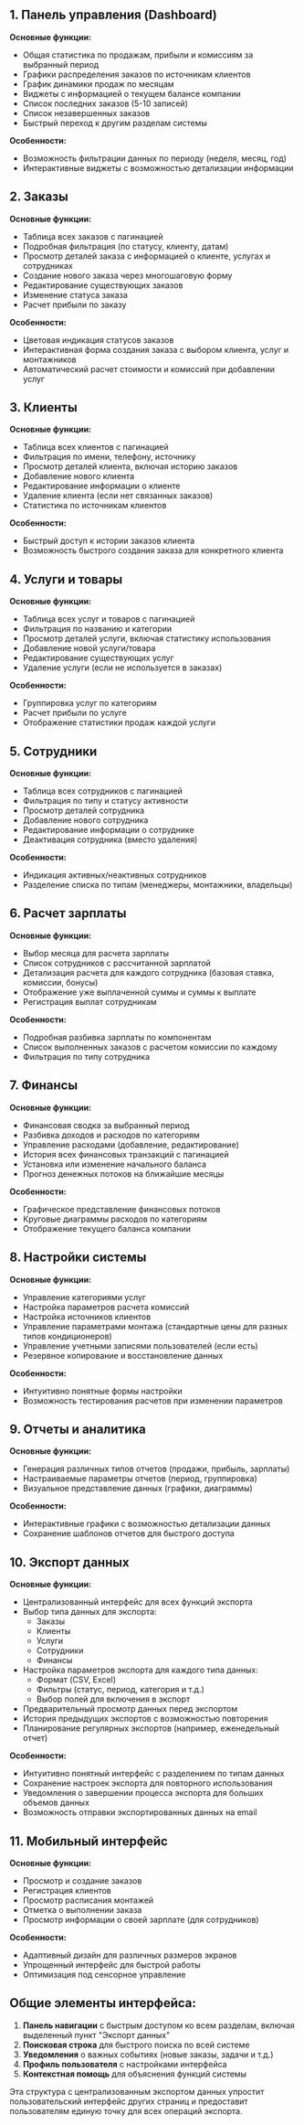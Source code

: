 ## 1. Панель управления (Dashboard)

**Основные функции:**

- Общая статистика по продажам, прибыли и комиссиям за выбранный период
- Графики распределения заказов по источникам клиентов
- График динамики продаж по месяцам
- Виджеты с информацией о текущем балансе компании
- Список последних заказов (5-10 записей)
- Список незавершенных заказов
- Быстрый переход к другим разделам системы

**Особенности:**

- Возможность фильтрации данных по периоду (неделя, месяц, год)
- Интерактивные виджеты с возможностью детализации информации

## 2. Заказы

**Основные функции:**

- Таблица всех заказов с пагинацией
- Подробная фильтрация (по статусу, клиенту, датам)
- Просмотр деталей заказа с информацией о клиенте, услугах и сотрудниках
- Создание нового заказа через многошаговую форму
- Редактирование существующих заказов
- Изменение статуса заказа
- Расчет прибыли по заказу

**Особенности:**

- Цветовая индикация статусов заказов
- Интерактивная форма создания заказа с выбором клиента, услуг и монтажников
- Автоматический расчет стоимости и комиссий при добавлении услуг

## 3. Клиенты

**Основные функции:**

- Таблица всех клиентов с пагинацией
- Фильтрация по имени, телефону, источнику
- Просмотр деталей клиента, включая историю заказов
- Добавление нового клиента
- Редактирование информации о клиенте
- Удаление клиента (если нет связанных заказов)
- Статистика по источникам клиентов

**Особенности:**

- Быстрый доступ к истории заказов клиента
- Возможность быстрого создания заказа для конкретного клиента

## 4. Услуги и товары

**Основные функции:**

- Таблица всех услуг и товаров с пагинацией
- Фильтрация по названию и категории
- Просмотр деталей услуги, включая статистику использования
- Добавление новой услуги/товара
- Редактирование существующих услуг
- Удаление услуги (если не используется в заказах)

**Особенности:**

- Группировка услуг по категориям
- Расчет прибыли по услуге
- Отображение статистики продаж каждой услуги

## 5. Сотрудники

**Основные функции:**

- Таблица всех сотрудников с пагинацией
- Фильтрация по типу и статусу активности
- Просмотр деталей сотрудника
- Добавление нового сотрудника
- Редактирование информации о сотруднике
- Деактивация сотрудника (вместо удаления)

**Особенности:**

- Индикация активных/неактивных сотрудников
- Разделение списка по типам (менеджеры, монтажники, владельцы)

## 6. Расчет зарплаты

**Основные функции:**

- Выбор месяца для расчета зарплаты
- Список сотрудников с рассчитанной зарплатой
- Детализация расчета для каждого сотрудника (базовая ставка, комиссии, бонусы)
- Отображение уже выплаченной суммы и суммы к выплате
- Регистрация выплат сотрудникам

**Особенности:**

- Подробная разбивка зарплаты по компонентам
- Список выполненных заказов с расчетом комиссии по каждому
- Фильтрация по типу сотрудника

## 7. Финансы

**Основные функции:**

- Финансовая сводка за выбранный период
- Разбивка доходов и расходов по категориям
- Управление расходами (добавление, редактирование)
- История всех финансовых транзакций с пагинацией
- Установка или изменение начального баланса
- Прогноз денежных потоков на ближайшие месяцы

**Особенности:**

- Графическое представление финансовых потоков
- Круговые диаграммы расходов по категориям
- Отображение текущего баланса компании

## 8. Настройки системы

**Основные функции:**

- Управление категориями услуг
- Настройка параметров расчета комиссий
- Настройка источников клиентов
- Управление параметрами монтажа (стандартные цены для разных типов кондиционеров)
- Управление учетными записями пользователей (если есть)
- Резервное копирование и восстановление данных

**Особенности:**

- Интуитивно понятные формы настройки
- Возможность тестирования расчетов при изменении параметров

## 9. Отчеты и аналитика

**Основные функции:**

- Генерация различных типов отчетов (продажи, прибыль, зарплаты)
- Настраиваемые параметры отчетов (период, группировка)
- Визуальное представление данных (графики, диаграммы)

**Особенности:**

- Интерактивные графики с возможностью детализации данных
- Сохранение шаблонов отчетов для быстрого доступа

## 10. Экспорт данных

**Основные функции:**

- Централизованный интерфейс для всех функций экспорта
- Выбор типа данных для экспорта:
    - Заказы
    - Клиенты
    - Услуги
    - Сотрудники
    - Финансы
- Настройка параметров экспорта для каждого типа данных:
    - Формат (CSV, Excel)
    - Фильтры (статус, период, категория и т.д.)
    - Выбор полей для включения в экспорт
- Предварительный просмотр данных перед экспортом
- История предыдущих экспортов с возможностью повторения
- Планирование регулярных экспортов (например, еженедельный отчет)

**Особенности:**

- Интуитивно понятный интерфейс с разделением по типам данных
- Сохранение настроек экспорта для повторного использования
- Уведомления о завершении процесса экспорта для больших объемов данных
- Возможность отправки экспортированных данных на email

## 11. Мобильный интерфейс

**Основные функции:**

- Просмотр и создание заказов
- Регистрация клиентов
- Просмотр расписания монтажей
- Отметка о выполнении заказа
- Просмотр информации о своей зарплате (для сотрудников)

**Особенности:**

- Адаптивный дизайн для различных размеров экранов
- Упрощенный интерфейс для быстрой работы
- Оптимизация под сенсорное управление

## Общие элементы интерфейса:

1. **Панель навигации** с быстрым доступом ко всем разделам, включая выделенный пункт "Экспорт данных"
2. **Поисковая строка** для быстрого поиска по всей системе
3. **Уведомления** о важных событиях (новые заказы, задачи и т.д.)
4. **Профиль пользователя** с настройками интерфейса
5. **Контекстная помощь** для объяснения функций системы

Эта структура с централизованным экспортом данных упростит пользовательский интерфейс других страниц и предоставит пользователям единую точку для всех операций экспорта.